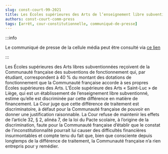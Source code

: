 ```yaml
---   
slug: const-court-99-2021
title: Les Écoles supérieures des Arts de l’enseignement libre subventionné sont discriminées par rapport aux Écoles supérieures des Arts de la Communauté française en ce qui concerne le financement de leur fonctionnement
authors: const-court-comm-press
tags: [arrêt, cour-constitutionnelle, communiqué-de-presse]
---
```


:::info

Le communiqué de presse de la cellule média peut être consulté via [ce lien](https://www.const-court.be/public/f/2021/2021-099f-info.pdf) 

:::

Les Écoles supérieures des Arts libres subventionnées reçoivent de la Communauté française des subventions de fonctionnement qui, par étudiant, correspondent à 40 % du montant des dotations de fonctionnement que la Communauté française accorde à ses propres Écoles supérieures des Arts. L’École supérieure des Arts « Saint-Luc » de Liège, qui est un établissement de l’enseignement libre subventionné, estime qu’elle est discriminée par cette différence en matière de financement.La Cour juge que cette différence de traitement est discriminatoire, à défaut pour la Communauté française de pouvoir en donner une justification raisonnable. La Cour refuse de maintenir les effets de l’article 32, § 2, alinéa 7, de la loi du Pacte scolaire, à l’origine de la discrimination, faute pour la Communauté française d’établir que le constat de l’inconstitutionnalité pourrait lui causer des difficultés financières insurmontables et compte tenu du fait que, bien que consciente depuis longtemps de la différence de traitement, la Communauté française n’a rien entrepris pour y remédier.

